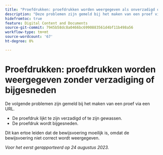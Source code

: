 ```yaml
---
title: "Proefdrukken: proefdrukken worden weergegeven als onverzadigd of bijgesneden"
description: "Deze problemen zijn gemeld bij het maken van een proef via een URL."
hidefromtoc: true
feature: Digital Content and Documents
source-git-commit: 7945b58dc8a0466bc6990883561d4bf11b498a56
workflow-type: tm+mt
source-wordcount: '67'
ht-degree: 0%

---
```



# Proefdrukken: proefdrukken worden weergegeven zonder verzadiging of bijgesneden

De volgende problemen zijn gemeld bij het maken van een proef via een URL.

* De proefdruk lijkt te zijn verzadigd of te zijn gewassen.
* De proefdruk wordt bijgesneden.

Dit kan ertoe leiden dat de bewijsvoering moeilijk is, omdat de bewijsvoering niet correct wordt weergegeven.

_Voor het eerst gerapporteerd op 24 augustus 2023._
